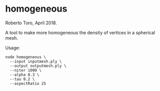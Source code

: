 # homogeneous

Roberto Toro, April 2018.

A tool to make more homogeneous the density of vertices in a spherical mesh.

Usage:

```
node homogeneous \
  --input inputmesh.ply \
  --output outputmesh.ply \
  --niter 1000 \
  --alpha 0.3 \
  --tau 0.2 \
  --aspectRatio 25
```

